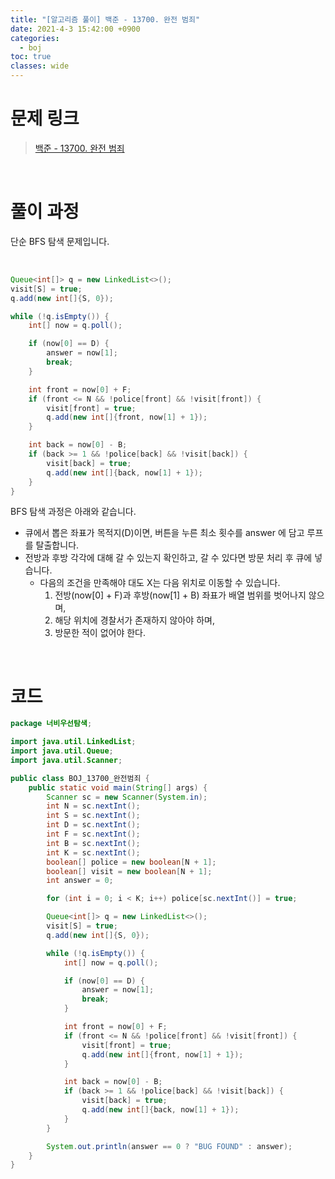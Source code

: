 ```yaml
---
title: "[알고리즘 풀이] 백준 - 13700. 완전 범죄"
date: 2021-4-3 15:42:00 +0900
categories:
  - boj
toc: true
classes: wide
---
```


# 문제 링크

> [백준 - 13700. 완전 범죄](https://www.acmicpc.net/problem/13700)

<br>

# 풀이 과정

단순 BFS 탐색 문제입니다.

<br>

```java
Queue<int[]> q = new LinkedList<>();
visit[S] = true;
q.add(new int[]{S, 0});

while (!q.isEmpty()) {
    int[] now = q.poll();

    if (now[0] == D) {
        answer = now[1];
        break;
    }

    int front = now[0] + F;
    if (front <= N && !police[front] && !visit[front]) {
        visit[front] = true;
        q.add(new int[]{front, now[1] + 1});
    }

    int back = now[0] - B;
    if (back >= 1 && !police[back] && !visit[back]) {
        visit[back] = true;
        q.add(new int[]{back, now[1] + 1});
    }
}
```

BFS 탐색 과정은 아래와 같습니다.

- 큐에서 뽑은 좌표가 목적지(D)이면, 버튼을 누른 최소 횟수를 answer 에 담고 루프를 탈출합니다.
- 전방과 후방 각각에 대해 갈 수 있는지 확인하고, 갈 수 있다면 방문 처리 후 큐에 넣습니다.
    - 다음의 조건을 만족해야 대도 X는 다음 위치로 이동할 수 있습니다.
        1. 전방(now[0] + F)과 후방(now[1] + B) 좌표가 배열 범위를 벗어나지 않으며,
        2. 해당 위치에 경찰서가 존재하지 않아야 하며,
        3. 방문한 적이 없어야 한다.

<br>

# 코드

```java
package 너비우선탐색;

import java.util.LinkedList;
import java.util.Queue;
import java.util.Scanner;

public class BOJ_13700_완전범죄 {
    public static void main(String[] args) {
        Scanner sc = new Scanner(System.in);
        int N = sc.nextInt();
        int S = sc.nextInt();
        int D = sc.nextInt();
        int F = sc.nextInt();
        int B = sc.nextInt();
        int K = sc.nextInt();
        boolean[] police = new boolean[N + 1];
        boolean[] visit = new boolean[N + 1];
        int answer = 0;

        for (int i = 0; i < K; i++) police[sc.nextInt()] = true;

        Queue<int[]> q = new LinkedList<>();
        visit[S] = true;
        q.add(new int[]{S, 0});

        while (!q.isEmpty()) {
            int[] now = q.poll();

            if (now[0] == D) {
                answer = now[1];
                break;
            }

            int front = now[0] + F;
            if (front <= N && !police[front] && !visit[front]) {
                visit[front] = true;
                q.add(new int[]{front, now[1] + 1});
            }

            int back = now[0] - B;
            if (back >= 1 && !police[back] && !visit[back]) {
                visit[back] = true;
                q.add(new int[]{back, now[1] + 1});
            }
        }

        System.out.println(answer == 0 ? "BUG FOUND" : answer);
    }
}
```